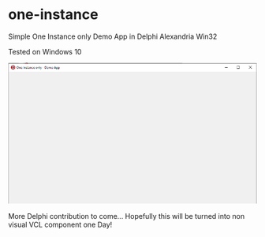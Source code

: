 # one-instance
Simple One Instance only Demo App in Delphi Alexandria Win32

Tested on Windows 10


<p align="center"><img src="screenshot.png"></p>

More Delphi contribution to come... Hopefully this will be turned into non visual VCL component one Day!
